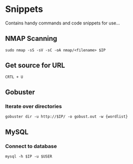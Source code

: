 # Snippets
Contains handy commands and code snippets for use...

## NMAP Scanning
```
sudo nmap -sS -sV -sC -oA nmap/<filename> $IP
```

## Get source for URL

```
CRTL + U
```

## Gobuster

### Iterate over directories
```
gobuster dir -u http://$IP/ -o gobust.out -w {wordlist}
```

## MySQL

### Connect to database

```
mysql -h $IP -u $USER
```